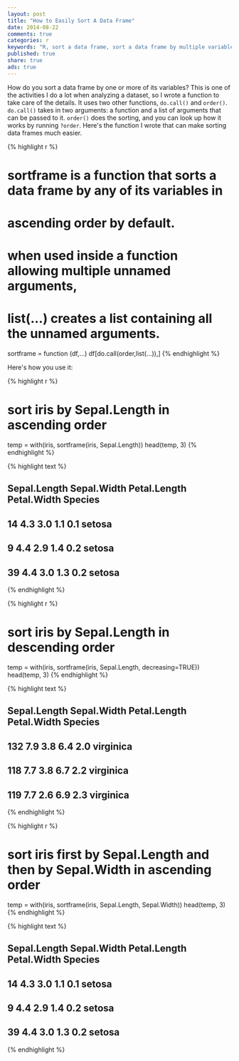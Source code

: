 ```yaml
---
layout: post
title: "How to Easily Sort A Data Frame"
date: 2014-08-22
comments: true
categories: r
keywords: "R, sort a data frame, sort a data frame by multiple variables"
published: true
share: true
ads: true
---
```


How do you sort a data frame by one or more of its variables? This is one of the activities I do a lot when analyzing a dataset, so I wrote a function to take care of the details. It uses two other functions, `do.call()` and `order()`. `do.call()` takes in two arguments: a function and a list of arguments that can be passed to it. `order()` does the sorting, and you can look up how it works by running `?order`. Here's the function I wrote that can make sorting data frames much easier.

{% highlight r %}
# sortframe is a function that sorts a data frame by any of its variables in
# ascending order by default.
# when used inside a function allowing multiple unnamed arguments,
# list(...) creates a list containing all the unnamed arguments.
sortframe = function (df,...) df[do.call(order,list(...)),]
{% endhighlight %}

Here's how you use it:

{% highlight r %}
# sort iris by Sepal.Length in ascending order
temp = with(iris, sortframe(iris, Sepal.Length))
head(temp, 3)
{% endhighlight %}



{% highlight text %}
##    Sepal.Length Sepal.Width Petal.Length Petal.Width Species
## 14          4.3         3.0          1.1         0.1  setosa
## 9           4.4         2.9          1.4         0.2  setosa
## 39          4.4         3.0          1.3         0.2  setosa
{% endhighlight %}



{% highlight r %}
# sort iris by Sepal.Length in descending order
temp = with(iris, sortframe(iris, Sepal.Length, decreasing=TRUE))
head(temp, 3)
{% endhighlight %}



{% highlight text %}
##     Sepal.Length Sepal.Width Petal.Length Petal.Width   Species
## 132          7.9         3.8          6.4         2.0 virginica
## 118          7.7         3.8          6.7         2.2 virginica
## 119          7.7         2.6          6.9         2.3 virginica
{% endhighlight %}



{% highlight r %}
# sort iris first by Sepal.Length and then by Sepal.Width in ascending order
temp = with(iris, sortframe(iris, Sepal.Length, Sepal.Width))
head(temp, 3)
{% endhighlight %}



{% highlight text %}
##    Sepal.Length Sepal.Width Petal.Length Petal.Width Species
## 14          4.3         3.0          1.1         0.1  setosa
## 9           4.4         2.9          1.4         0.2  setosa
## 39          4.4         3.0          1.3         0.2  setosa
{% endhighlight %}
